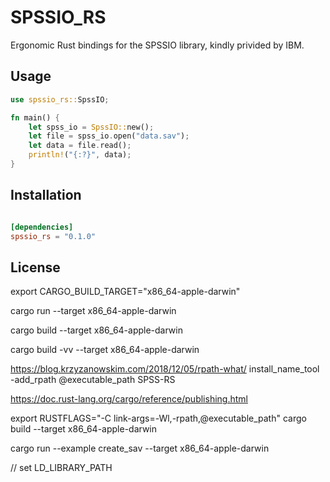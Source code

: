 # SPSSIO_RS

Ergonomic Rust bindings for the SPSSIO library, kindly privided by IBM.

## Usage

```rust
use spssio_rs::SpssIO;

fn main() {
    let spss_io = SpssIO::new();
    let file = spss_io.open("data.sav");
    let data = file.read();
    println!("{:?}", data);
}
```

## Installation    

```toml 

[dependencies]
spssio_rs = "0.1.0"

```                         

## License 




export CARGO_BUILD_TARGET="x86_64-apple-darwin"


cargo run --target x86_64-apple-darwin    

cargo build --target x86_64-apple-darwin   

cargo build -vv --target x86_64-apple-darwin  


https://blog.krzyzanowskim.com/2018/12/05/rpath-what/
install_name_tool -add_rpath @executable_path SPSS-RS


https://doc.rust-lang.org/cargo/reference/publishing.html

export RUSTFLAGS="-C link-args=-Wl,-rpath,@executable_path"
cargo build --target x86_64-apple-darwin

cargo run --example create_sav --target x86_64-apple-darwin

// set LD_LIBRARY_PATH
